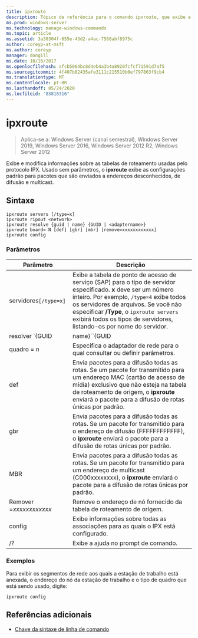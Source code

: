 ```yaml
---
title: ipxroute
description: Tópico de referência para o comando ipxroute, que exibe e modifica informações sobre as tabelas de roteamento usadas pelo protocolo IPX.
ms.prod: windows-server
ms.technology: manage-windows-commands
ms.topic: article
ms.assetid: 3a30304f-655e-43d2-a4ac-7568abf8975c
author: coreyp-at-msft
ms.author: coreyp
manager: dongill
ms.date: 10/16/2017
ms.openlocfilehash: afcb5064bc8d4eb4a3b4a8920fcfcf71591d7af5
ms.sourcegitcommit: 4f407b82435afe3111c215510b0ef797863f9cb4
ms.translationtype: MT
ms.contentlocale: pt-BR
ms.lasthandoff: 05/24/2020
ms.locfileid: "83818316"
---
```

# <a name="ipxroute"></a>ipxroute

> Aplica-se a: Windows Server (canal semestral), Windows Server 2019, Windows Server 2016, Windows Server 2012 R2, Windows Server 2012

Exibe e modifica informações sobre as tabelas de roteamento usadas pelo protocolo IPX. Usado sem parâmetros, o **ipxroute** exibe as configurações padrão para pacotes que são enviados a endereços desconhecidos, de difusão e multicast.

## <a name="syntax"></a>Sintaxe

```
ipxroute servers [/type=x]
ipxroute ripout <network>
ipxroute resolve {guid | name} {GUID | <adaptername>}
ipxroute board= N [def] [gbr] [mbr] [remove=xxxxxxxxxxxx]
ipxroute config
```

### <a name="parameters"></a>Parâmetros
| Parâmetro | Descrição |
| ------- | -------- |
| servidores`[/type=x]` | Exibe a tabela de ponto de acesso de serviço (SAP) para o tipo de servidor especificado. **x** deve ser um número inteiro. Por exemplo, `/type=4` exibe todos os servidores de arquivos. Se você não especificar **/Type**, o `ipxroute servers` exibirá todos os tipos de servidores, listando-os por nome do servidor. |
| resolver `{GUID | name}``{GUID | adaptername}` | Resolve o nome do GUID para seu nome amigável ou o nome amigável para seu GUID. |
| quadro = *n* | Especifica o adaptador de rede para o qual consultar ou definir parâmetros. |
| def | Envia pacotes para a difusão todas as rotas. Se um pacote for transmitido para um endereço MAC (cartão de acesso de mídia) exclusivo que não esteja na tabela de roteamento de origem, o **ipxroute** enviará o pacote para a difusão de rotas únicas por padrão. |
| gbr | Envia pacotes para a difusão todas as rotas. Se um pacote for transmitido para o endereço de difusão (FFFFFFFFFFFF), o **ipxroute** enviará o pacote para a difusão de rotas únicas por padrão. |
| MBR | Envia pacotes para a difusão todas as rotas. Se um pacote for transmitido para um endereço de multicast (C000xxxxxxxx), o **ipxroute** enviará o pacote para a difusão de rotas únicas por padrão. |
| Remover =*xxxxxxxxxxxx* | Remove o endereço de nó fornecido da tabela de roteamento de origem. |
| config | Exibe informações sobre todas as associações para as quais o IPX está configurado. |
| /? | Exibe a ajuda no prompt de comando. |

### <a name="examples"></a>Exemplos

Para exibir os segmentos de rede aos quais a estação de trabalho está anexada, o endereço do nó da estação de trabalho e o tipo de quadro que está sendo usado, digite:

```
ipxroute config
```

## <a name="additional-references"></a>Referências adicionais

- [Chave da sintaxe de linha de comando](command-line-syntax-key.md)
